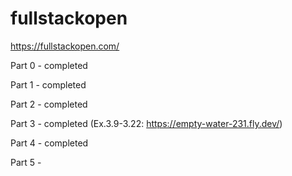 # fullstackopen 

https://fullstackopen.com/

Part 0 - completed

Part 1 - completed

Part 2 - completed

Part 3 - completed
(Ex.3.9-3.22: https://empty-water-231.fly.dev/)

Part 4 - completed

Part 5 -
